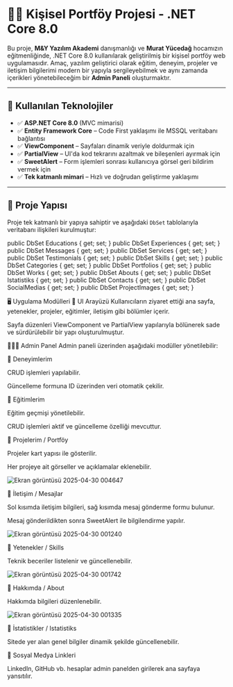 # 👩‍💻 Kişisel Portföy Projesi - .NET Core 8.0

Bu proje, **M&Y Yazılım Akademi** danışmanlığı ve **Murat Yücedağ** hocamızın eğitmenliğinde, .NET Core 8.0 kullanılarak geliştirilmiş bir kişisel portföy web uygulamasıdır. Amaç, yazılım geliştirici olarak eğitim, deneyim, projeler ve iletişim bilgilerimi modern bir yapıyla sergileyebilmek ve aynı zamanda içerikleri yönetebileceğim bir **Admin Paneli** oluşturmaktır.

---

## 🚀 Kullanılan Teknolojiler

- ✅ **ASP.NET Core 8.0** (MVC mimarisi)
- ✅ **Entity Framework Core** – Code First yaklaşımı ile MSSQL veritabanı bağlantısı
- ✅ **ViewComponent** – Sayfaları dinamik veriyle doldurmak için
- ✅ **PartialView** – UI'da kod tekrarını azaltmak ve bileşenleri ayırmak için
- ✅ **SweetAlert** – Form işlemleri sonrası kullanıcıya görsel geri bildirim vermek için
- ✅ **Tek katmanlı mimari** – Hızlı ve doğrudan geliştirme yaklaşımı

---

## 🧱 Proje Yapısı

Proje tek katmanlı bir yapıya sahiptir ve aşağıdaki `DbSet` tablolarıyla veritabanı ilişkileri kurulmuştur:


public DbSet<Education> Educations { get; set; }
public DbSet<Experience> Experiences { get; set; }
public DbSet<Message> Messages { get; set; }
public DbSet<Service> Services { get; set; }
public DbSet<Testimonial> Testimonials { get; set; }
public DbSet<Skill> Skills { get; set; }
public DbSet<Category> Categories { get; set; }
public DbSet<Portfolio> Portfolios { get; set; }
public DbSet<Work> Works { get; set; }
public DbSet<About> Abouts { get; set; }
public DbSet<Istatistik> Istatistiks { get; set; }
public DbSet<Contact> Contacts { get; set; }
public DbSet<SocialMedia> SocialMedias { get; set; }
public DbSet<ProjectImage> ProjectImages { get; set; }


🖥️ Uygulama Modülleri
🎨 UI Arayüzü
Kullanıcıların ziyaret ettiği ana sayfa, yetenekler, projeler, eğitimler, iletişim gibi bölümler içerir.

Sayfa düzenleri ViewComponent ve PartialView yapılarıyla bölünerek sade ve sürdürülebilir bir yapı oluşturulmuştur.

🧑🏻‍💻 Admin Panel
Admin paneli üzerinden aşağıdaki modüller yönetilebilir:

📍 Deneyimlerim

CRUD işlemleri yapılabilir.

Güncelleme formuna ID üzerinden veri otomatik çekilir.

📍 Eğitimlerim

Eğitim geçmişi yönetilebilir.

CRUD işlemleri aktif ve güncelleme özelliği mevcuttur.

📍 Projelerim / Portföy

Projeler kart yapısı ile gösterilir.

Her projeye ait görseller ve açıklamalar eklenebilir.

![Ekran görüntüsü 2025-04-30 004647](https://github.com/user-attachments/assets/d4494811-f9d2-4bc8-902d-5114731b2525)

📍 İletişim / Mesajlar

Sol kısımda iletişim bilgileri, sağ kısımda mesaj gönderme formu bulunur.

Mesaj gönderildikten sonra SweetAlert ile bilgilendirme yapılır.

![Ekran görüntüsü 2025-04-30 001240](https://github.com/user-attachments/assets/6c3f71a3-3617-4d0f-8cfe-a579f61d5cc0)

📍 Yetenekler / Skills

Teknik beceriler listelenir ve güncellenebilir.

![Ekran görüntüsü 2025-04-30 001742](https://github.com/user-attachments/assets/1e7040f3-1b0d-421d-b482-8b9a897a5c2a)


📍 Hakkımda / About

Hakkımda bilgileri düzenlenebilir.

![Ekran görüntüsü 2025-04-30 001335](https://github.com/user-attachments/assets/e6da38a9-1e6c-475c-96c1-3ea1e1ab797f)


📍 İstatistikler / Istatistiks

Sitede yer alan genel bilgiler dinamik şekilde güncellenebilir.

📍 Sosyal Medya Linkleri

LinkedIn, GitHub vb. hesaplar admin panelden girilerek ana sayfaya yansıtılır.

